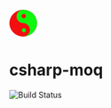 
<img src="https://raw.githubusercontent.com/cyber-dojo/nginx/master/images/home_page_logo.png" alt="cyber-dojo yin/yang logo" width="50px" height="50px"/>

# csharp-moq

![Build Status](https://travis-ci.org/cyber-dojo-languages/csharp-moq.svg?branch=master)
